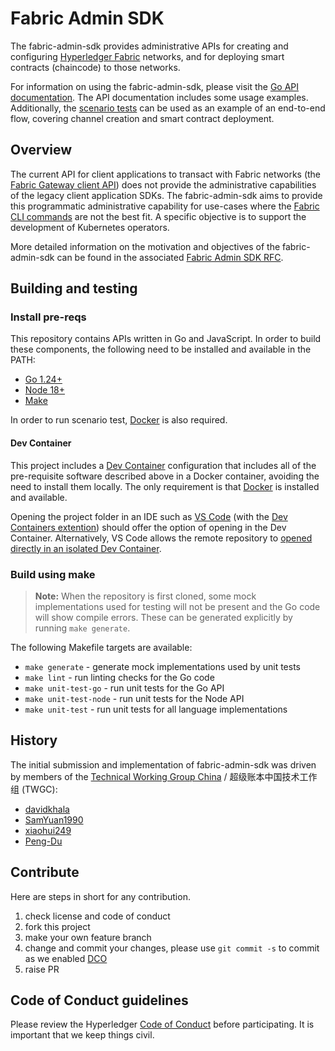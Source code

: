 # Fabric Admin SDK

The fabric-admin-sdk provides administrative APIs for creating and configuring [Hyperledger Fabric](https://hyperledger-fabric.readthedocs.io/) networks, and for deploying smart contracts (chaincode) to those networks.

For information on using the fabric-admin-sdk, please visit the [Go API documentation](https://pkg.go.dev/github.com/hyperledger/fabric-admin-sdk/pkg). The API documentation includes some usage examples. Additionally, the [scenario tests](./test/e2e_test.go) can be used as an example of an end-to-end flow, covering channel creation and smart contract deployment.

## Overview

The current API for client applications to transact with Fabric networks (the [Fabric Gateway client API](https://hyperledger.github.io/fabric-gateway/)) does not provide the administrative capabilities of the legacy client application SDKs. The fabric-admin-sdk aims to provide this programmatic administrative capability for use-cases where the [Fabric CLI commands](https://hyperledger-fabric.readthedocs.io/en/latest/command_ref.html) are not the best fit. A specific objective is to support the development of Kubernetes operators.

More detailed information on the motivation and objectives of the fabric-admin-sdk can be found in the associated [Fabric Admin SDK RFC](https://hyperledger.github.io/fabric-rfcs/text/0000-admin_sdk.html).

## Building and testing

### Install pre-reqs

This repository contains APIs written in Go and JavaScript. In order to build these components, the following need to be installed and available in the PATH:

- [Go 1.24+](https://go.dev/)
- [Node 18+](https://nodejs.org/)
- [Make](https://www.gnu.org/software/make/)

In order to run scenario test, [Docker](https://www.docker.com/) is also required.

#### Dev Container

This project includes a [Dev Container](https://containers.dev/) configuration that includes all of the pre-requisite software described above in a Docker container, avoiding the need to install them locally. The only requirement is that [Docker](https://www.docker.com/) is installed and available.

Opening the project folder in an IDE such as [VS Code](https://code.visualstudio.com/docs/devcontainers/containers) (with the [Dev Containers extention](https://marketplace.visualstudio.com/items?itemName=ms-vscode-remote.remote-containers)) should offer the option of opening in the Dev Container. Alternatively, VS Code allows the remote repository to [opened directly in an isolated Dev Container](https://code.visualstudio.com/docs/devcontainers/containers#_quick-start-open-a-git-repository-or-github-pr-in-an-isolated-container-volume).

### Build using make

> **Note:** When the repository is first cloned, some mock implementations used for testing will not be present and the Go code will show compile errors. These can be generated explicitly by running `make generate`.

The following Makefile targets are available:

- `make generate` - generate mock implementations used by unit tests
- `make lint` - run linting checks for the Go code
- `make unit-test-go` - run unit tests for the Go API
- `make unit-test-node` - run unit tests for the Node API
- `make unit-test` - run unit tests for all language implementations

## History

The initial submission and implementation of fabric-admin-sdk was driven by members of the [Technical Working Group China](https://github.com/Hyperledger-TWGC) / 超级账本中国技术工作组 (TWGC):

- [davidkhala](https://github.com/davidkhala)
- [SamYuan1990](https://github.com/SamYuan1990)
- [xiaohui249](https://github.com/xiaohui249)
- [Peng-Du](https://github.com/Peng-Du)

## Contribute

Here are steps in short for any contribution.

1. check license and code of conduct
1. fork this project
1. make your own feature branch
1. change and commit your changes, please use `git commit -s` to commit as we enabled [DCO](https://probot.github.io/apps/dco/)
1. raise PR

## Code of Conduct guidelines

Please review the Hyperledger [Code of Conduct](https://wiki.hyperledger.org/community/hyperledger-project-code-of-conduct) before participating. It is important that we keep things civil.
